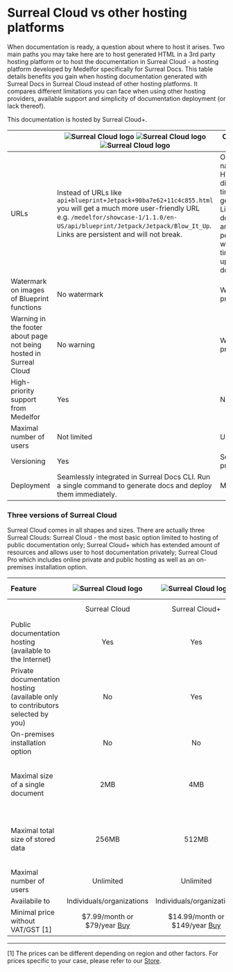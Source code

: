 # Surreal Cloud vs other hosting platforms

When documentation is ready, a question about where to host it arises. Two main paths you may take here are to host generated HTML in a 3rd party hosting platform or to host the documentation in Surreal Cloud - a hosting platform developed by Medelfor specifically for Surreal Docs. This table details benefits you gain when hosting documentation generated with Surreal Docs in Surreal Cloud instead of other hosting platforms. It compares different limitations you can face when using other hosting providers, available support and simplicity of documentation deployment (or lack thereof).

This documentation is hosted by Surreal Cloud+.

|                                                                    | ![Surreal Cloud logo](images/SurrealDocsCloud50.png) ![Surreal Cloud logo](images/SurrealDocsCloudPlus50.png) ![Surreal Cloud logo](images/SurrealDocsCloudPro50.png)                                                                     | Other hosting platforms                                                                                                                                                 |
|--------------------------------------------------------------------|-------------------------------------------------------------------------------------------------------------------------------------------------------------------------------------------------------------------------------------------|-------------------------------------------------------------------------------------------------------------------------------------------------------------------------|
| URLs                                                               | Instead of URLs like `api+blueprint+Jetpack+90ba7e62+11c4c855.html` you will get a much more user-friendly URL e.g. `/medelfor/showcase-1/1.1.0/en-US/api/blueprint/Jetpack/Jetpack/Blow_It_Up`. Links are persistent and will not break. | Obfuscated names of HTML files, different each time you generate docs. Links to documentation are not persistent and will break each time you update the documentaiton. |
| Watermark on images of Blueprint functions                         | No watermark                                                                                                                                                                                                                              | Watermark presented                                                                                                                                                     |
| Warning in the footer about page not being hosted in Surreal Cloud | No warning                                                                                                                                                                                                                                | Warning presented                                                                                                                                                       |
| High-priority support from Medelfor                                | Yes                                                                                                                                                                                                                                       | No support                                                                                                                                                              |
| Maximal number of users                                            | Not limited                                                                                                                                                                                                                               | Usually limited                                                                                                                                                         |
| Versioning                                                         | Yes                                                                                                                                                                                                                                       | Sometimes presented                                                                                                                                                     |
| Deployment                                                         | Seamlessly integrated in Surreal Docs CLI. Run a single command to generate docs and deploy them immediately.                                                                                                                             | Manual                                                                                                                                                                  |

### Three versions of Surreal Cloud

Surreal Cloud comes in all shapes and sizes. There are actually three Surreal Clouds: Surreal Cloud - the most basic option limited to hosting of public documentation only; Surreal Cloud+ which has extended amount of resources and allows user to host documentation privately; Surreal Cloud Pro which includes online private and public hosting as well as an on-premises installation option.

| Feature                                                                        |             ![Surreal Cloud logo](images/SurrealDocsCloud50.png)             |            ![Surreal Cloud logo](images/SurrealDocsCloudPlus50.png)            |                      ![Surreal Cloud logo](images/SurrealDocsCloudPro50.png)                       |
|:-------------------------------------------------------------------------------|:----------------------------------------------------------------------------:|:------------------------------------------------------------------------------:|:--------------------------------------------------------------------------------------------------:|
|                                                                                |                                Surreal Cloud                                 |                                 Surreal Cloud+                                 |                                         Surreal Cloud Pro                                          |
| Public documentation hosting (available to the Internet)                       |                                     Yes                                      |                                      Yes                                       |                                                Yes                                                 |
| Private documentation hosting (available only to contributors selected by you) |                                      No                                      |                                      Yes                                       |                                                Yes                                                 |
| On-premises installation option                                                |                                      No                                      |                                       No                                       |                                                Yes                                                 |
| Maximal size of a single document                                              |                                     2MB                                      |                                      4MB                                       |                     4MB for online hosting; Any amount for on-premises version                     |
| Maximal total size of stored data                                              |                                    256MB                                     |                                     512MB                                      |                    512MB for online hosting; Any amount for on-premises version                    |
| Maximal number of users                                                        |                                  Unlimited                                   |                                   Unlimited                                    |                                        Absolutely unlimited                                        |
| Availabile to                                                                  |                          Individuals/organizations                           |                           Individuals/organizations                            |                                           Organizations                                            |
| Minimal price without VAT/GST [1]                                             | \$7.99/month or \$79/year [Buy](https://store.medelfor.com "Medelfor store") | \$14.99/month or \$149/year [Buy](https://store.medelfor.com "Medelfor store") | \$39.99/month or \$399/year [Buy](https://store.medelfor.com/store/organizations "Medelfor store") |

***

[1] The prices can be different depending on region and other factors. For prices specific to your case, please refer to our [Store](https://store.medelfor.com "Medelfor store").
